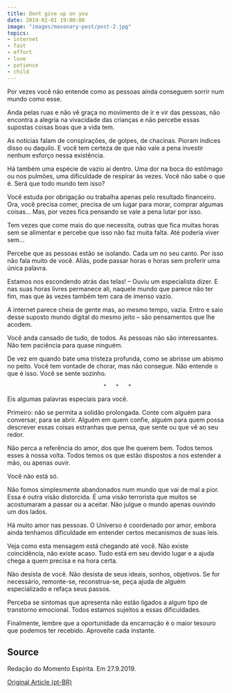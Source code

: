 ```yaml
---
title: Dont give up on you
date: 2019-02-01 19:00:00
image: "images/masonary-post/post-2.jpg"
topics: 
- internet
- fast
- effort
- love
- patience
- child
---
```


Por vezes você não entende como as pessoas ainda conseguem sorrir num mundo
como esse.

Anda pelas ruas e não vê graça no movimento de ir e vir das pessoas, não
encontra a alegria na vivacidade das crianças e não percebe essas supostas
coisas boas que a vida tem.

As notícias falam de conspirações, de golpes, de chacinas. Pioram índices disso
ou daquilo. E você tem certeza de que não vale a pena investir nenhum esforço
nessa existência.

Há também uma espécie de vazio aí dentro. Uma dor na boca do estômago ou nos
pulmões, uma dificuldade de respirar às vezes. Você não sabe o que é. Será que
todo mundo tem isso?

Você estuda por obrigação ou trabalha apenas pelo resultado financeiro. Ora,
você precisa comer, precisa de um lugar para morar, comprar algumas coisas...
Mas, por vezes fica pensando se vale a pena lutar por isso.

Tem vezes que come mais do que necessita, outras que fica muitas horas sem se
alimentar e percebe que isso não faz muita falta. Até poderia viver sem...

Percebe que as pessoas estão se isolando. Cada um no seu canto. Por isso não
fala muito de você. Aliás, pode passar horas e horas sem proferir uma única
palavra.

Estamos nos escondendo atrás das telas! – Ouviu um especialista dizer. E nas
suas horas livres permanece ali, naquele mundo que parece não ter fim, mas que
às vezes também tem cara de imenso vazio.

A internet parece cheia de gente mas, ao mesmo tempo, vazia. Entro e saio desse
suposto mundo digital do mesmo jeito – são pensamentos que lhe acodem.

Você anda cansado de tudo, de todos. As pessoas não são interessantes. Não tem
paciência para quase ninguém.

De vez em quando bate uma tristeza profunda, como se abrisse um abismo no
peito. Você tem vontade de chorar, mas não consegue. Não entende o que é isso.
Você se sente sozinho.

                                   *   *   *

Eis algumas palavras especiais para você.

Primeiro: não se permita a solidão prolongada. Conte com alguém para conversar,
para se abrir. Alguém em quem confie, alguém para quem possa descrever essas
coisas estranhas que pensa, que sente ou que vê ao seu redor.

Não perca a referência do amor, dos que lhe querem bem. Todos temos esses à
nossa volta. Todos temos os que estão dispostos a nos estender a mão, ou apenas
ouvir.

Você não está só.

Não fomos simplesmente abandonados num mundo que vai de mal a pior. Essa é
outra visão distorcida. É uma visão terrorista que muitos se acostumaram a
passar ou a aceitar. Não julgue o mundo apenas ouvindo um dos lados.

Há muito amor nas pessoas. O Universo é coordenado por amor, embora ainda
tenhamos dificuldade em entender certos mecanismos de suas leis.

Veja como esta mensagem está chegando até você. Não existe coincidência, não
existe acaso. Tudo está em seu devido lugar e a ajuda chega a quem precisa e na
hora certa.

Não desista de você. Não desista de seus ideais, sonhos, objetivos. Se for
necessário, remonte-se, reconstrua-se, peça ajuda de alguém especializado e
refaça seus passos.

Perceba se sintomas que apresenta não estão ligados a algum tipo de transtorno
emocional. Todos estamos sujeitos a essas dificuldades.

Finalmente, lembre que a oportunidade da encarnação é o maior tesouro que
podemos ter recebido. Aproveite cada instante.

## Source
Redação do Momento Espírita.
Em 27.9.2019. 


[Original Article (pt-BR)](http://www.momento.com.br/pt/ler_texto.php?id=5856)
